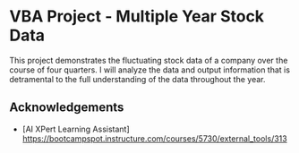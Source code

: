 # VBA Project - Multiple Year Stock Data

This project demonstrates the fluctuating stock data of a company over the course of four quarters. I will analyze the data and output information that is detramental to the full understanding of the data throughout the year.
## Acknowledgements

 - [AI XPert Learning Assistant] https://bootcampspot.instructure.com/courses/5730/external_tools/313
